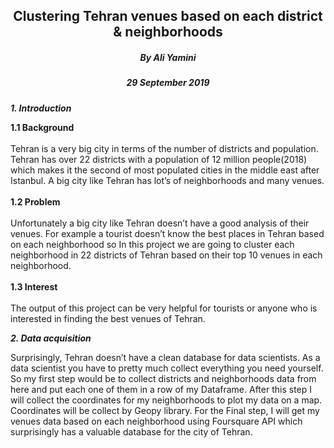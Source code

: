 <div style="text-align:center"><h2><b>Clustering Tehran venues based on each district & neighborhoods</b></h2>
<h5>By Ali Yamini</h5>
<h5>29 September 2019</h5>
</div>

***1.	Introduction***
<p>
<b>1.1	Background</b><br><br>
Tehran is a very big city in terms of the number of districts and population. Tehran has over 22 districts with a population of 12 million people(2018) which makes it the second of most populated cities in the middle east after Istanbul. A big city like Tehran has lot’s of neighborhoods and many venues.<br><br>
<b>1.2	Problem</b><br><br>
Unfortunately a big city like Tehran doesn’t have a good analysis of their venues. For example a tourist doesn’t know the best places in Tehran based on each neighborhood so In this project we are going to cluster each neighborhood in 22 districts of Tehran based on their top 10 venues in each neighborhood.<br><br>
<b>1.3	Interest</b><br><br>
The output of this project can be very helpful for tourists or anyone who is interested in finding the best venues of Tehran. 
</p>

***2.	Data acquisition***
<p>
Surprisingly, Tehran doesn’t have a clean database for data scientists. As a data scientist you have to pretty much collect everything you need yourself. So my first step would be to collect districts and neighborhoods data from here and put each one of them in a row of my Dataframe. After this step I will collect the coordinates for my neighborhoods to plot my data on a map. Coordinates will be collect by Geopy library. For the Final step, I will get my venues data based on each neighborhood using Foursquare API which surprisingly has a valuable database for the city of Tehran.
</p>
